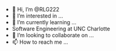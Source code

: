 - 👋 Hi, I’m @RLG222
- 👀 I’m interested in ...
- 🌱 I’m currently learning ...
- Software Engineering at UNC Charlotte
- 💞️ I’m looking to collaborate on ...
- 📫 How to reach me ...

<!---
RLG222/RLG222 is a ✨ special ✨ repository because its `README.md` (this file) appears on your GitHub profile.
You can click the Preview link to take a look at your changes.
--->
